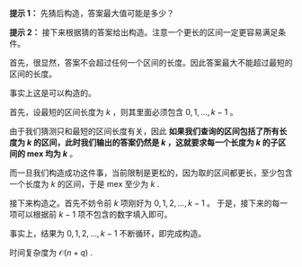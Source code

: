 **提示 1：** 先猜后构造，答案最大值可能是多少？

**提示 2：** 接下来根据猜的答案给出构造。注意一个更长的区间一定更容易满足条件。

首先，很显然，答案不会超过任何一个区间的长度。因此答案最大不能超过最短的区间的长度。

事实上这是可以构造的。

首先，设最短的区间长度为 $k$ ，则其里面必须包含 $0,1,\dots,k-1$ 。

由于我们猜测只和最短的区间长度有关，因此 **如果我们查询的区间包括了所有长度为 $k$ 的区间，此时我们输出的答案仍然是 $k$ ，这就要求每一个长度为 $k$ 的子区间的 mex 均为 $k$** 。

而一旦我们构造成功这件事，当前限制是更松的，因为取的区间都更长，至少包含一个长度为 $k$ 的区间，于是 mex 至少为 $k$ .

接下来构造之。首先不妨令前 $k$ 项刚好为 $0,1,2,\dots,k-1$ 。
于是，接下来的每一项可以根据前 $k-1$ 项不包含的数字填入即可。

事实上，结果为 $0,1,2,\dots,k-1$ 不断循环，即完成构造。

时间复杂度为 $\mathcal{O}(n+q)$ .

